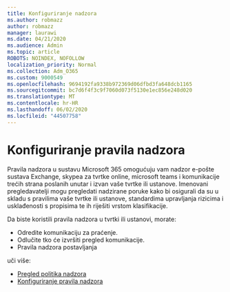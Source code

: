 ```yaml
---
title: Konfiguriranje nadzora
ms.author: robmazz
author: robmazz
manager: laurawi
ms.date: 04/21/2020
ms.audience: Admin
ms.topic: article
ROBOTS: NOINDEX, NOFOLLOW
localization_priority: Normal
ms.collection: Adm_O365
ms.custom: 9000549
ms.openlocfilehash: 9694192fa9338b972369d06dfbd3fa648dcb1165
ms.sourcegitcommit: bc7d6f4f3c9f7060d073f5130e1ec856e248d020
ms.translationtype: MT
ms.contentlocale: hr-HR
ms.lasthandoff: 06/02/2020
ms.locfileid: "44507758"
---
```

# <a name="configure-supervision-policies"></a>Konfiguriranje pravila nadzora

Pravila nadzora u sustavu Microsoft 365 omogućuju vam nadzor e-pošte sustava Exchange, skypea za tvrtke online, microsoft teams i komunikacije trećih strana poslanih unutar i izvan vaše tvrtke ili ustanove. Imenovani pregledavatelji mogu pregledati nadzirane poruke kako bi osigurali da su u skladu s pravilima vaše tvrtke ili ustanove, standardima upravljanja rizicima i usklađenosti s propisima te ih riješiti vrstom klasifikacije.

Da biste koristili pravila nadzora u tvrtki ili ustanovi, morate:

- Odredite komunikaciju za praćenje.
- Odlučite tko će izvršiti pregled komunikacije.
- Pravila nadzora postavljanja

uči više:

- [Pregled politika nadzora](https://docs.microsoft.com/microsoft-365/compliance/supervision-policies)
- [Konfiguriranje pravila nadzora](https://docs.microsoft.com/microsoft-365/compliance/configure-supervision-policies)
